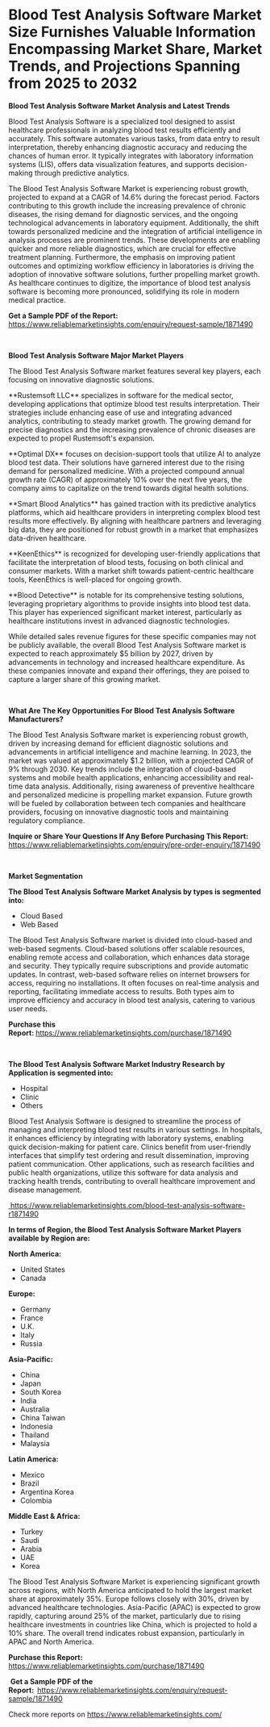 <p><h1>Blood Test Analysis Software Market Size Furnishes Valuable Information Encompassing Market Share, Market Trends, and Projections Spanning from 2025 to 2032</h1></p><p><strong>Blood Test Analysis Software Market Analysis and Latest Trends</strong></p>
<p><p>Blood Test Analysis Software is a specialized tool designed to assist healthcare professionals in analyzing blood test results efficiently and accurately. This software automates various tasks, from data entry to result interpretation, thereby enhancing diagnostic accuracy and reducing the chances of human error. It typically integrates with laboratory information systems (LIS), offers data visualization features, and supports decision-making through predictive analytics.</p><p>The Blood Test Analysis Software Market is experiencing robust growth, projected to expand at a CAGR of 14.6% during the forecast period. Factors contributing to this growth include the increasing prevalence of chronic diseases, the rising demand for diagnostic services, and the ongoing technological advancements in laboratory equipment. Additionally, the shift towards personalized medicine and the integration of artificial intelligence in analysis processes are prominent trends. These developments are enabling quicker and more reliable diagnostics, which are crucial for effective treatment planning. Furthermore, the emphasis on improving patient outcomes and optimizing workflow efficiency in laboratories is driving the adoption of innovative software solutions, further propelling market growth. As healthcare continues to digitize, the importance of blood test analysis software is becoming more pronounced, solidifying its role in modern medical practice.</p></p>
<p><strong>Get a Sample PDF of the Report:&nbsp;</strong> <a href="https://www.reliablemarketinsights.com/enquiry/request-sample/1871490?utm_campaign=3215&utm_medium=2&utm_source=Github&utm_content=ia&utm_term=11032025&utm_id=blood-test-analysis-software">https://www.reliablemarketinsights.com/enquiry/request-sample/1871490</a></p>
<p>&nbsp;</p>
<p><strong>Blood Test Analysis Software Major Market Players</strong></p>
<p><p>The Blood Test Analysis Software market features several key players, each focusing on innovative diagnostic solutions. </p><p>**Rustemsoft LLC** specializes in software for the medical sector, developing applications that optimize blood test results interpretation. Their strategies include enhancing ease of use and integrating advanced analytics, contributing to steady market growth. The growing demand for precise diagnostics and the increasing prevalence of chronic diseases are expected to propel Rustemsoft's expansion.</p><p>**Optimal DX** focuses on decision-support tools that utilize AI to analyze blood test data. Their solutions have garnered interest due to the rising demand for personalized medicine. With a projected compound annual growth rate (CAGR) of approximately 10% over the next five years, the company aims to capitalize on the trend towards digital health solutions.</p><p>**Smart Blood Analytics** has gained traction with its predictive analytics platforms, which aid healthcare providers in interpreting complex blood test results more effectively. By aligning with healthcare partners and leveraging big data, they are positioned for robust growth in a market that emphasizes data-driven healthcare.</p><p>**KeenEthics** is recognized for developing user-friendly applications that facilitate the interpretation of blood tests, focusing on both clinical and consumer markets. With a market shift towards patient-centric healthcare tools, KeenEthics is well-placed for ongoing growth.</p><p>**Blood Detective** is notable for its comprehensive testing solutions, leveraging proprietary algorithms to provide insights into blood test data. This player has experienced significant market interest, particularly as healthcare institutions invest in advanced diagnostic technologies.</p><p>While detailed sales revenue figures for these specific companies may not be publicly available, the overall Blood Test Analysis Software market is expected to reach approximately $5 billion by 2027, driven by advancements in technology and increased healthcare expenditure. As these companies innovate and expand their offerings, they are poised to capture a larger share of this growing market.</p></p>
<p>&nbsp;</p>
<p><strong>What Are The Key Opportunities For Blood Test Analysis Software Manufacturers?</strong></p>
<p><p>The Blood Test Analysis Software market is experiencing robust growth, driven by increasing demand for efficient diagnostic solutions and advancements in artificial intelligence and machine learning. In 2023, the market was valued at approximately $1.2 billion, with a projected CAGR of 9% through 2030. Key trends include the integration of cloud-based systems and mobile health applications, enhancing accessibility and real-time data analysis. Additionally, rising awareness of preventive healthcare and personalized medicine is propelling market expansion. Future growth will be fueled by collaboration between tech companies and healthcare providers, focusing on innovative diagnostic tools and maintaining regulatory compliance.</p></p>
<p><strong>Inquire or Share Your Questions If Any Before Purchasing This Report:</strong> <a href="https://www.reliablemarketinsights.com/enquiry/pre-order-enquiry/1871490?utm_campaign=3215&utm_medium=2&utm_source=Github&utm_content=ia&utm_term=11032025&utm_id=blood-test-analysis-software">https://www.reliablemarketinsights.com/enquiry/pre-order-enquiry/1871490</a></p>
<p>&nbsp;</p>
<p><strong>Market Segmentation</strong></p>
<p><strong>The Blood Test Analysis Software Market Analysis by types is segmented into:</strong></p>
<p><ul><li>Cloud Based</li><li>Web Based</li></ul></p>
<p><p>The Blood Test Analysis Software market is divided into cloud-based and web-based segments. Cloud-based solutions offer scalable resources, enabling remote access and collaboration, which enhances data storage and security. They typically require subscriptions and provide automatic updates. In contrast, web-based software relies on internet browsers for access, requiring no installations. It often focuses on real-time analysis and reporting, facilitating immediate access to results. Both types aim to improve efficiency and accuracy in blood test analysis, catering to various user needs.</p></p>
<p><strong>Purchase this Report:&nbsp;</strong><a href="https://www.reliablemarketinsights.com/purchase/1871490?utm_campaign=3215&utm_medium=2&utm_source=Github&utm_content=ia&utm_term=11032025&utm_id=blood-test-analysis-software">https://www.reliablemarketinsights.com/purchase/1871490</a></p>
<p>&nbsp;</p>
<p><strong>The Blood Test Analysis Software Market Industry Research by Application is segmented into:</strong></p>
<p><ul><li>Hospital</li><li>Clinic</li><li>Others</li></ul></p>
<p><p>Blood Test Analysis Software is designed to streamline the process of managing and interpreting blood test results in various settings. In hospitals, it enhances efficiency by integrating with laboratory systems, enabling quick decision-making for patient care. Clinics benefit from user-friendly interfaces that simplify test ordering and result dissemination, improving patient communication. Other applications, such as research facilities and public health organizations, utilize this software for data analysis and tracking health trends, contributing to overall healthcare improvement and disease management.</p></p>
<p><a href="https://www.reliablemarketinsights.com/blood-test-analysis-software-r1871490?utm_campaign=3215&utm_medium=2&utm_source=Github&utm_content=ia&utm_term=11032025&utm_id=blood-test-analysis-software">&nbsp;https://www.reliablemarketinsights.com/blood-test-analysis-software-r1871490</a></p>
<p><strong>In terms of Region, the Blood Test Analysis Software Market Players available by Region are:</strong></p>
<p>
    <p> <strong> North America: </strong>
        <ul>
            <li>United States</li>
            <li>Canada</li>
        </ul>
        </p> 
    <p> <strong> Europe: </strong>
        <ul>
            <li>Germany</li>
            <li>France</li>
            <li>U.K.</li>
            <li>Italy</li>
            <li>Russia</li>
        </ul>
        </p> 
    <p> <strong> Asia-Pacific: </strong>
        <ul>
            <li>China</li>
            <li>Japan</li>
            <li>South Korea</li>
            <li>India</li>
            <li>Australia</li>
            <li>China Taiwan</li>
            <li>Indonesia</li>
            <li>Thailand</li>
            <li>Malaysia</li>
        </ul>
        </p> 
    <p> <strong> Latin America: </strong>
        <ul>
            <li>Mexico</li>
            <li>Brazil</li>
            <li>Argentina Korea</li>
            <li>Colombia</li>
        </ul>
        </p> 
    <p> <strong> Middle East & Africa: </strong>
        <ul>
            <li>Turkey</li>
            <li>Saudi</li>
            <li>Arabia</li>
            <li>UAE</li>
            <li>Korea</li>
        </ul>
    </p>
    </p>
<p><p>The Blood Test Analysis Software Market is experiencing significant growth across regions, with North America anticipated to hold the largest market share at approximately 35%. Europe follows closely with 30%, driven by advanced healthcare technologies. Asia-Pacific (APAC) is expected to grow rapidly, capturing around 25% of the market, particularly due to rising healthcare investments in countries like China, which is projected to hold a 10% share. The overall trend indicates robust expansion, particularly in APAC and North America.</p></p>
<p><strong>Purchase this Report: </strong><a href="https://www.reliablemarketinsights.com/purchase/1871490?utm_campaign=3215&utm_medium=2&utm_source=Github&utm_content=ia&utm_term=11032025&utm_id=blood-test-analysis-software">https://www.reliablemarketinsights.com/purchase/1871490</a></p>
<p>&nbsp;<strong>Get a Sample PDF of the Report:&nbsp;&nbsp;</strong><a href="https://www.reliablemarketinsights.com/enquiry/request-sample/1871490?utm_campaign=3215&utm_medium=2&utm_source=Github&utm_content=ia&utm_term=11032025&utm_id=blood-test-analysis-software">https://www.reliablemarketinsights.com/enquiry/request-sample/1871490</a></p>
<p><strong></strong></p>
<p>Check more reports on <a href="https://www.reliablemarketinsights.com/?utm_campaign=3215&utm_medium=2&utm_source=Github&utm_content=ia&utm_term=11032025&utm_id=blood-test-analysis-software">https://www.reliablemarketinsights.com/</a></p>